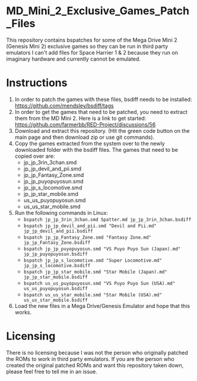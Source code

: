 # MD_Mini_2_Exclusive_Games_Patch_Files
This repository contains bspatches for some of the Mega Drive Mini 2 (Genesis Mini 2) exclusive games so they can be run in third party emulators 
I can't add files for Space Harrier 1 & 2 because they run on imaginary hardware and currently cannot be emulated.


# Instructions
1. In order to patch the games with these files, bsdiff needs to be installed: https://github.com/mendsley/bsdiff/tags
2. In order to get the games that need to be patched, you need to extract them from the MD Mini 2. Here is a link to get started: https://github.com/farmerbb/RED-Project/discussions/56
3. Download and extract this repository. (Hit the green code button on the main page and then download zip or use git commands).
4. Copy the games extracted from the system over to the newly downloaded folder with the bsdiff files. The games that need to be copied over are:
     - jp_jp_3rin_3chan.smd
     - jp_jp_devil_and_pii.smd
     - jp_jp_Fantasy_Zone.smd
     - jp_jp_puyopuyosun.smd
     - jp_jp_s_locomotive.smd
     - jp_jp_star_mobile.smd
     - us_us_puyopuyosun.smd
     - us_us_star_mobile.smd
5. Run the following commands in Linux:
     - ```bspatch jp_jp_3rin_3chan.smd Spatter.md jp_jp_3rin_3chan.bsdiff```
     - ```bspatch jp_jp_devil_and_pii.smd "Devil and Pii.md" jp_jp_devil_and_pii.bsdiff```
     - ```bspatch jp_jp_Fantasy_Zone.smd "Fantasy Zone.md" jp_jp_Fantasy_Zone.bsdiff```
     - ```bspatch jp_jp_puyopuyosun.smd "VS Puyo Puyo Sun (Japan).md" jp_jp_puyopuyosun.bsdiff```
     - ```bspatch jp_jp_s_locomotive.smd "Super Locomotive.md" jp_jp_s_locomotive.bsdiff```
     - ```bspatch jp_jp_star_mobile.smd "Star Mobile (Japan).md" jp_jp_star_mobile.bsdiff```
     - ```bspatch us_us_puyopuyosun.smd "VS Puyo Puyo Sun (USA).md" us_us_puyopuyosun.bsdiff```
     - ```bspatch us_us_star_mobile.smd "Star Mobile (USA).md" us_us_star_mobile.bsdiff```
6. Load the new files in a Mega Drive/Genesis Emulator and hope that this works.

# Licensing
There is no licensing because I was not the person who originally patched the ROMs to work in third party emulators. If you are the person who created the original patched ROMs and want this repository taken down, please feel free to tell me in an issue.
